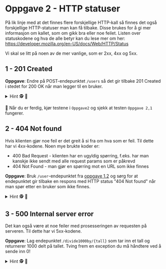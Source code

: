 # Oppgave 2 - HTTP statuser

På lik linje med at det finnes flere forskjellige HTTP-kall så finnes det også forskjellige HTTP-statuser man kan få tilbake.
Disse brukes for å gi mer informasjon om kallet, som om gikk bra eller noe feilet.
Listen over statuskodene og hva de alle betyr kan du lese mer om her: https://developer.mozilla.org/en-US/docs/Web/HTTP/Status

Vi skal se litt på noen av de mer vanlige, som er 2xx, 4xx og 5xx.

## 1 - 201 Created

**Oppgave**: Endre på POST-endepunktet `/users` så det gir tilbake 201 Created i stedet for 200 OK når man legger til en bruker.

<details>
<summary>Hint 🕵️ 📜</summary>

Hvordan å returnere en spesifikk HTTP-status:

```
return ResponseEntity.status(HttpStatus.CREATED).body(id)
```

</details>

🧪 Når du er ferdig, kjør testene i `Oppgave2` og sjekk at testen `Oppgave 2,1` fungerer.


## 2 - 404 Not found
Hvis klienten gjør noe feil er det greit å si fra om hva som er feil. Til dette har vi 4xx-kodene.
Noen mye brukte koder er:

* 400 Bad Request - klienten har en ugyldig spørring, f.eks. har man kanskje ikke sendt med alle request params som er påkrevd
* 404 Not Found - man gjør en spørring mot en URL som ikke finnes

**Oppgave**: Bruk `/user`-endepunktet fra [oppgave 1.2](#12-hent-en-spesifikk-bruker) og sørg for at endepunktet gir tilbake en respons
med HTTP status "404 Not found" når man spør etter en bruker som ikke finnes.

<details>
<summary>Hint 🕵️ 📜</summary>

Det går an å kaste en exception med ønsket HTTP status med følgende kode:

```
throw ResponseStatusException(HttpStatus.NOT_FOUND)
```

https://www.baeldung.com/spring-response-status-exception#1-generate-responsestatusexception
</details>

## 3 - 500 Internal server error
Det kan også være at noe feiler med prosesseringen av requesten på serveren. Til dette har vi 5xx-kodene.

**Oppgave**: Lag endepunktet `/divide1000by/{tall}` som tar inn et tall og returnerer 1000 delt på tallet. Tving frem en exception du må håndtere ved å sende inn 0!

<details>
<summary>Hint 🕵️ 📜</summary>

---
Siden det å dele på 0 kaster en ArithmeticException må vi håndtere det med en try-catch. 
Hvis det feiler kan vi returnere en internal server error med:
```
throw ResponseStatusException(HttpStatus.INTERNAL_SERVER_ERROR)
```
---
</details>
